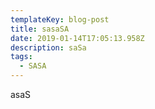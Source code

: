 ```yaml
---
templateKey: blog-post
title: sasaSA
date: 2019-01-14T17:05:13.958Z
description: saSa
tags:
  - SASA
---
```

asaS
